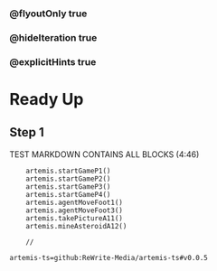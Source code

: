 ### @flyoutOnly true
### @hideIteration true
### @explicitHints true

# Ready Up

## Step 1
TEST MARKDOWN CONTAINS ALL BLOCKS (4:46)

```ghost
    artemis.startGameP1()
    artemis.startGameP2()
    artemis.startGameP3()
    artemis.startGameP4()     
    artemis.agentMoveFoot1()
    artemis.agentMoveFoot3()
    artemis.takePictureA11()
    artemis.mineAsteroidA12()      
```
```template
    //
```

```package
artemis-ts=github:ReWrite-Media/artemis-ts#v0.0.5
```
